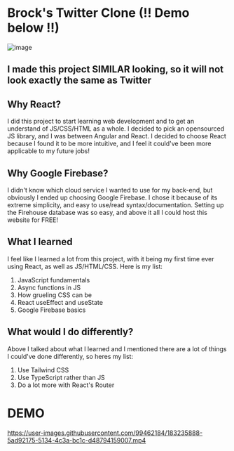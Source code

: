 # Brock's Twitter Clone (!! Demo below !!)

![image](https://user-images.githubusercontent.com/99462184/175136249-2b90bdd6-5789-41b8-9d45-572480323f9c.png)

## I made this project SIMILAR looking, so it will not look exactly the same as Twitter

## Why React?

I did this project to start learning web development and to get an understand of JS/CSS/HTML as a whole. I decided to pick an opensourced JS library, and I was between Angular and React. I decided to choose React because I found it to be more intuitive, and I feel it could've been more applicable to my future jobs!

## Why Google Firebase?

I didn't know which cloud service I wanted to use for my back-end, but obviously I ended up choosing Google Firebase. I chose it because of its extreme simplicity, and easy to use/read syntax/documentation. Setting up the Firehouse database was so easy, and above it all I could host this website for FREE!

## What I learned

I feel like I learned a lot from this project, with it being my first time ever using React, as well as JS/HTML/CSS. Here is my list:
1. JavaScript fundamentals
2. Async functions in JS
3. How grueling CSS can be
4. React useEffect and useState
5. Google Firebase basics

## What would I do differently?

Above I talked about what I learned and I mentioned there are a lot of things I could've done differently, so heres my list:
1. Use Tailwind CSS
2. Use TypeScript rather than JS
3. Do a lot more with React's Router

# DEMO

https://user-images.githubusercontent.com/99462184/183235888-5ad92175-5134-4c3a-bc1c-d48794159007.mp4
